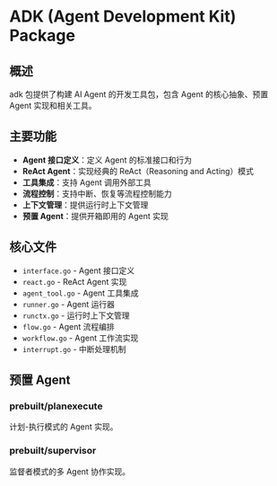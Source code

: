 # ADK (Agent Development Kit) Package

## 概述

adk 包提供了构建 AI Agent 的开发工具包，包含 Agent 的核心抽象、预置 Agent 实现和相关工具。

## 主要功能

- **Agent 接口定义**：定义 Agent 的标准接口和行为
- **ReAct Agent**：实现经典的 ReAct（Reasoning and Acting）模式
- **工具集成**：支持 Agent 调用外部工具
- **流程控制**：支持中断、恢复等流程控制能力
- **上下文管理**：提供运行时上下文管理
- **预置 Agent**：提供开箱即用的 Agent 实现

## 核心文件

- `interface.go` - Agent 接口定义
- `react.go` - ReAct Agent 实现
- `agent_tool.go` - Agent 工具集成
- `runner.go` - Agent 运行器
- `runctx.go` - 运行时上下文管理
- `flow.go` - Agent 流程编排
- `workflow.go` - Agent 工作流实现
- `interrupt.go` - 中断处理机制

## 预置 Agent

### prebuilt/planexecute
计划-执行模式的 Agent 实现。

### prebuilt/supervisor
监督者模式的多 Agent 协作实现。
